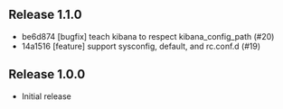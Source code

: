 ## Release 1.1.0

* be6d874 [bugfix] teach kibana to respect kibana_config_path (#20)
* 14a1516 [feature] support sysconfig, default, and rc.conf.d (#19)

## Release 1.0.0

* Initial release
